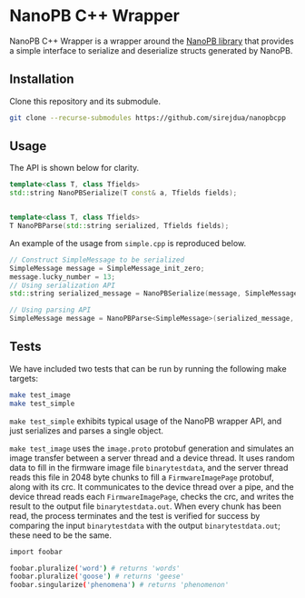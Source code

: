 # NanoPB C++ Wrapper

NanoPB C++ Wrapper is a wrapper around the [NanoPB library]() that provides a simple interface to serialize and deserialize structs generated by NanoPB.

## Installation

Clone this repository and its submodule.
```bash
git clone --recurse-submodules https://github.com/sirejdua/nanopbcpp
```

## Usage

The API is shown below for clarity.

```cpp
template<class T, class Tfields>
std::string NanoPBSerialize(T const& a, Tfields fields);


template<class T, class Tfields>
T NanoPBParse(std::string serialized, Tfields fields);
```

An example of the usage from `simple.cpp` is reproduced below.
```cpp
// Construct SimpleMessage to be serialized
SimpleMessage message = SimpleMessage_init_zero;
message.lucky_number = 13;
// Using serialization API
std::string serialized_message = NanoPBSerialize(message, SimpleMessage_fields);

// Using parsing API
SimpleMessage message = NanoPBParse<SimpleMessage>(serialized_message, SimpleMessage_fields);
```

## Tests

We have included two tests that can be run by running the following make targets:
```bash
make test_image
make test_simple
```

`make test_simple` exhibits typical usage of the NanoPB wrapper API, and just serializes and parses a single object.

`make test_image` uses the `image.proto` protobuf generation and simulates an image transfer between a server thread and a device thread. It uses random data to fill in the firmware image file `binarytestdata`, and the server thread reads this file in 2048 byte chunks to fill a `FirmwareImagePage` protobuf, along with its crc. It communicates to the device thread over a pipe, and the device thread reads each `FirmwareImagePage`, checks the crc, and writes the result to the output file `binarytestdata.out`. When every chunk has been read, the process terminates and the test is verified for success by comparing the input `binarytestdata` with the output `binarytestdata.out`; these need to be the same.


```bash
import foobar

foobar.pluralize('word') # returns 'words'
foobar.pluralize('goose') # returns 'geese'
foobar.singularize('phenomena') # returns 'phenomenon'
```